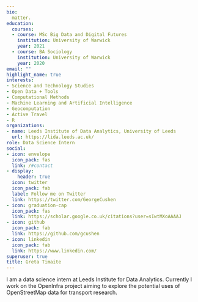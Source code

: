 ```yaml
---
bio: 
  matter.
education:
  courses:
  - course: MSc Big Data and Digital Futures
    institution: University of Warwick
    year: 2021
  - course: BA Sociology
    institution: University of Warwick
    year: 2020
email: ""
highlight_name: true
interests:
- Science and Technology Studies
- Open Data + Tools
- Computational Methods
- Machine Learning and Artificial Intelligence
- Geocomputation
- Active Travel
- R
organizations:
- name: Leeds Institute of Data Analytics, University of Leeds
  url: https://lida.leeds.ac.uk/
role: Data Science Intern
social:
- icon: envelope
  icon_pack: fas
  link: /#contact
- display:
    header: true
  icon: twitter
  icon_pack: fab
  label: Follow me on Twitter
  link: https://twitter.com/GeorgeCushen
- icon: graduation-cap
  icon_pack: fas
  link: https://scholar.google.co.uk/citations?user=sIwtMXoAAAAJ
- icon: github
  icon_pack: fab
  link: https://github.com/gcushen
- icon: linkedin
  icon_pack: fab
  link: https://www.linkedin.com/
superuser: true
title: Greta Timaite
---
```


I am a data science intern at Leeds Institute for Data Analytics. Currently I work on the OpenInfra project aiming to explore the potential uses of OpenStreetMap data for transport research.
